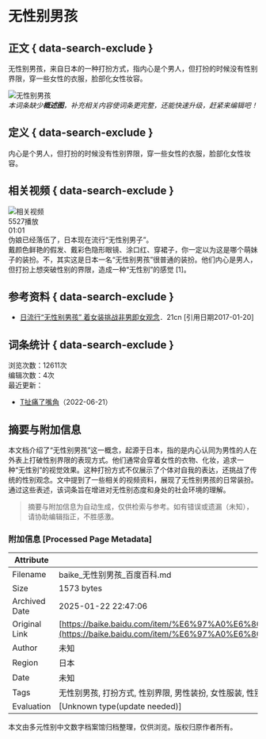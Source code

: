 # 无性别男孩

## 正文 { data-search-exclude }


无性别男孩，来自日本的一种打扮方式，指内心是个男人，但打扮的时候没有性别界限，穿一些女性的衣服，脸部化女性妆容。

![无性别男孩](https://bkssl.bdimg.com/resource/lemma/images/5fd55c22db8790899b5d.png)  
*本词条缺少**概述图**，补充相关内容使词条更完整，还能快速升级，赶紧来编辑吧！*

## 定义 { data-search-exclude }

内心是个男人，但打扮的时候没有性别界限，穿一些女性的衣服，脸部化女性妆容。

## 相关视频 { data-search-exclude }

![相关视频](https://bkimg.cdn.bcebos.com/smart/5fdf8db1cb1349540923e867041e8558d109b3dedc2a-bkimg-process,v_1,rw_16,rh_9,maxl_640,pad_1?x-bce-process=image/format,f_auto)  
5527播放  
01:01  
伪娘已经落伍了，日本现在流行“无性别男子”。  
戴颜色鲜艳的假发、戴彩色隐形眼镜、涂口红、穿裙子，你一定以为这是哪个萌妹子的装扮。不，其实这是日本一名“无性别男孩”很普通的装扮。他们内心是男人，但打扮上想突破性别的界限，造成一种“无性别”的感觉 [1]。

## 参考资料 { data-search-exclude }

- [日流行“无性别男孩” 着女装挑战非男即女观念](https://www.21cn.com)．21cn [引用日期2017-01-20]

## 词条统计 { data-search-exclude }

浏览次数：12611次  
编辑次数：4次  
最近更新：  
- [T扯痛了嘴角](https://usercenter/userpage?uk=bv8lV-8xAKPIwaKqNkPoRw&from=lemma "查看此用户资料")（2022-06-21）  
<!-- tcd_original_link https://baike.baidu.com/item/%E6%97%A0%E6%80%A7%E5%88%AB%E7%94%B7%E5%AD%A9/20392116 -->


## 摘要与附加信息

<!-- tcd_abstract -->
本文档介绍了“无性别男孩”这一概念，起源于日本，指的是内心认同为男性的人在外表上打破性别界限的表现方式。他们通常会穿着女性的衣物、化妆，追求一种“无性别”的视觉效果。这种打扮方式不仅展示了个体对自我的表达，还挑战了传统的性别观念。文中提到了一些相关的视频资料，展现了无性别男孩的日常装扮。通过这些表述，该词条旨在增进对无性别态度和身处的社会环境的理解。
<!-- tcd_abstract_end -->

> 摘要与附加信息为自动生成，仅供检索与参考。如有错误或遗漏（未知），请协助编辑指正，不胜感激。

### 附加信息 [Processed Page Metadata]

| Attribute       | Value                                  |
|-----------------|----------------------------------------|
| Filename        | baike_无性别男孩_百度百科.md                             |
| Size            | 1573 bytes                           |
| Archived Date   | 2025-01-22 22:47:06                             |
| Original Link   | [https://baike.baidu.com/item/%E6%97%A0%E6%80%A7%E5%88%AB%E7%94%B7%E5%AD%A9/20392116](https://baike.baidu.com/item/%E6%97%A0%E6%80%A7%E5%88%AB%E7%94%B7%E5%AD%A9/20392116)                       |
| Author          | 未知                               |
| Region          | 日本                               |
| Date            | 未知                                 |
| Tags            | 无性别男孩, 打扮方式, 性别界限, 男性装扮, 女性服装, 性别认同, 日本文化, 时尚, 社会现象, 个人表达                                 |
| Evaluation            | [Unknown type(update needed)]                                 |
<!-- tcd_table_end -->

本文由多元性别中文数字档案馆归档整理，仅供浏览。版权归原作者所有。
